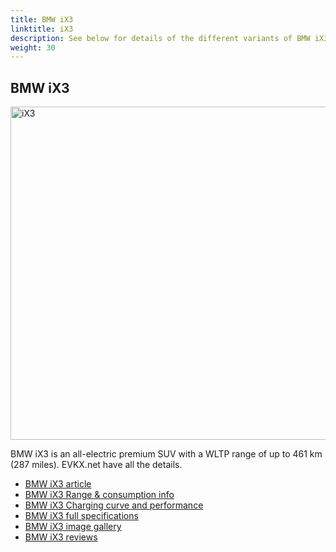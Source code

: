```yaml
---
title: BMW iX3
linktitle: iX3
description: See below for details of the different variants of BMW iX3
weight: 30
---
```

## BMW iX3

<a href="/models/bmw/ix3/ix3/"><img src="https://media.evkx.net/multimedia/models/bmw/ix3/ix3/main_1_st.jpg" width="800" height="533" alt="iX3" ></a>

BMW iX3 is an all-electric premium SUV with a WLTP range of up to 461 km (287 miles). EVKX.net have all the details. 

- [BMW iX3 article](/models/bmw/ix3/ix3/)
- [BMW iX3 Range & consumption info](/models/bmw/ix3/ix3//rangeandconsumption)
- [BMW iX3 Charging curve and performance](/models/bmw/ix3/ix3//chargingcurve)
- [BMW iX3 full specifications](/models/bmw/ix3/ix3//specifications)
- [BMW iX3 image gallery](/models/bmw/ix3/ix3//gallery)
- [BMW iX3 reviews](/models/bmw/ix3/ix3//reviews)


